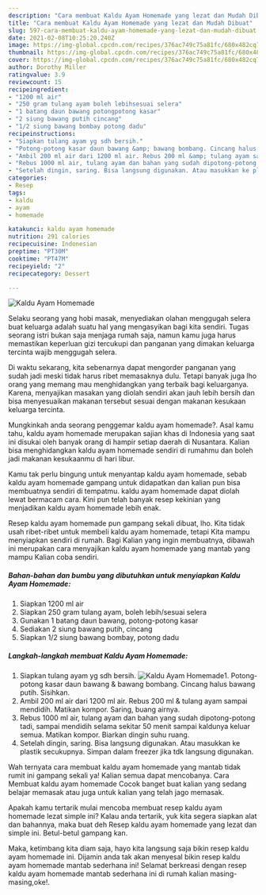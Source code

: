 ```yaml
---
description: "Cara membuat Kaldu Ayam Homemade yang lezat dan Mudah Dibuat"
title: "Cara membuat Kaldu Ayam Homemade yang lezat dan Mudah Dibuat"
slug: 597-cara-membuat-kaldu-ayam-homemade-yang-lezat-dan-mudah-dibuat
date: 2021-02-08T10:25:20.240Z
image: https://img-global.cpcdn.com/recipes/376ac749c75a81fc/680x482cq70/kaldu-ayam-homemade-foto-resep-utama.jpg
thumbnail: https://img-global.cpcdn.com/recipes/376ac749c75a81fc/680x482cq70/kaldu-ayam-homemade-foto-resep-utama.jpg
cover: https://img-global.cpcdn.com/recipes/376ac749c75a81fc/680x482cq70/kaldu-ayam-homemade-foto-resep-utama.jpg
author: Dorothy Miller
ratingvalue: 3.9
reviewcount: 15
recipeingredient:
- "1200 ml air"
- "250 gram tulang ayam boleh lebihsesuai selera"
- "1 batang daun bawang potongpotong kasar"
- "2 siung bawang putih cincang"
- "1/2 siung bawang bombay potong dadu"
recipeinstructions:
- "Siapkan tulang ayam yg sdh bersih."
- "Potong-potong kasar daun bawang &amp; bawang bombang. Cincang halus bawang putih. Sisihkan."
- "Ambil 200 ml air dari 1200 ml air. Rebus 200 ml &amp; tulang ayam sampai mendidih. Matikan kompor. Saring, buang airnya."
- "Rebus 1000 ml air, tulang ayam dan bahan yang sudah dipotong-potong tadi, sampai mendidih selama sekitar 50 menit sampai kaldunya keluar semua. Matikan kompor. Biarkan dingin suhu ruang."
- "Setelah dingin, saring. Bisa langsung digunakan. Atau masukkan ke plastik secukupnya. Simpan dalam freezer jika tdk langsung digunakan."
categories:
- Resep
tags:
- kaldu
- ayam
- homemade

katakunci: kaldu ayam homemade 
nutrition: 291 calories
recipecuisine: Indonesian
preptime: "PT30M"
cooktime: "PT47M"
recipeyield: "2"
recipecategory: Dessert

---
```



![Kaldu Ayam Homemade](https://img-global.cpcdn.com/recipes/376ac749c75a81fc/680x482cq70/kaldu-ayam-homemade-foto-resep-utama.jpg)

Selaku seorang yang hobi masak, menyediakan olahan menggugah selera buat keluarga adalah suatu hal yang mengasyikan bagi kita sendiri. Tugas seorang istri bukan saja menjaga rumah saja, namun kamu juga harus memastikan keperluan gizi tercukupi dan panganan yang dimakan keluarga tercinta wajib menggugah selera.

Di waktu  sekarang, kita sebenarnya dapat mengorder panganan yang sudah jadi meski tidak harus ribet memasaknya dulu. Tetapi banyak juga lho orang yang memang mau menghidangkan yang terbaik bagi keluarganya. Karena, menyajikan masakan yang diolah sendiri akan jauh lebih bersih dan bisa menyesuaikan makanan tersebut sesuai dengan makanan kesukaan keluarga tercinta. 



Mungkinkah anda seorang penggemar kaldu ayam homemade?. Asal kamu tahu, kaldu ayam homemade merupakan sajian khas di Indonesia yang saat ini disukai oleh banyak orang di hampir setiap daerah di Nusantara. Kalian bisa menghidangkan kaldu ayam homemade sendiri di rumahmu dan boleh jadi makanan kesukaanmu di hari libur.

Kamu tak perlu bingung untuk menyantap kaldu ayam homemade, sebab kaldu ayam homemade gampang untuk didapatkan dan kalian pun bisa membuatnya sendiri di tempatmu. kaldu ayam homemade dapat diolah lewat bermacam cara. Kini pun telah banyak resep kekinian yang menjadikan kaldu ayam homemade lebih enak.

Resep kaldu ayam homemade pun gampang sekali dibuat, lho. Kita tidak usah ribet-ribet untuk membeli kaldu ayam homemade, tetapi Kita mampu menyiapkan sendiri di rumah. Bagi Kalian yang ingin membuatnya, dibawah ini merupakan cara menyajikan kaldu ayam homemade yang mantab yang mampu Kalian coba sendiri.

<!--inarticleads1-->

##### Bahan-bahan dan bumbu yang dibutuhkan untuk menyiapkan Kaldu Ayam Homemade:

1. Siapkan 1200 ml air
1. Siapkan 250 gram tulang ayam, boleh lebih/sesuai selera
1. Gunakan 1 batang daun bawang, potong-potong kasar
1. Sediakan 2 siung bawang putih, cincang
1. Siapkan 1/2 siung bawang bombay, potong dadu




<!--inarticleads2-->

##### Langkah-langkah membuat Kaldu Ayam Homemade:

1. Siapkan tulang ayam yg sdh bersih.
<img src="https://img-global.cpcdn.com/steps/ea9db5504881b9cf/160x128cq70/kaldu-ayam-homemade-langkah-memasak-1-foto.jpg" alt="Kaldu Ayam Homemade">1. Potong-potong kasar daun bawang &amp; bawang bombang. Cincang halus bawang putih. Sisihkan.
1. Ambil 200 ml air dari 1200 ml air. Rebus 200 ml &amp; tulang ayam sampai mendidih. Matikan kompor. Saring, buang airnya.
1. Rebus 1000 ml air, tulang ayam dan bahan yang sudah dipotong-potong tadi, sampai mendidih selama sekitar 50 menit sampai kaldunya keluar semua. Matikan kompor. Biarkan dingin suhu ruang.
1. Setelah dingin, saring. Bisa langsung digunakan. Atau masukkan ke plastik secukupnya. Simpan dalam freezer jika tdk langsung digunakan.




Wah ternyata cara membuat kaldu ayam homemade yang mantab tidak rumit ini gampang sekali ya! Kalian semua dapat mencobanya. Cara Membuat kaldu ayam homemade Cocok banget buat kalian yang sedang belajar memasak atau juga untuk kalian yang telah jago memasak.

Apakah kamu tertarik mulai mencoba membuat resep kaldu ayam homemade lezat simple ini? Kalau anda tertarik, yuk kita segera siapkan alat dan bahannya, maka buat deh Resep kaldu ayam homemade yang lezat dan simple ini. Betul-betul gampang kan. 

Maka, ketimbang kita diam saja, hayo kita langsung saja bikin resep kaldu ayam homemade ini. Dijamin anda tak akan menyesal bikin resep kaldu ayam homemade mantab sederhana ini! Selamat berkreasi dengan resep kaldu ayam homemade mantab sederhana ini di rumah kalian masing-masing,oke!.

